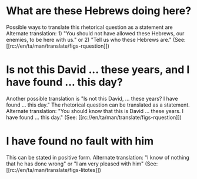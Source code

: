 # What are these Hebrews doing here?

Possible ways to translate this rhetorical question as a statement are Alternate translation: 1) "You should not have allowed these Hebrews, our enemies, to be here with us." or 2) "Tell us who these Hebrews are." (See: [[rc://en/ta/man/translate/figs-rquestion]])

# Is not this David ... these years, and I have found ... this day?

Another possible translation is "Is not this David, ... these years? I have found ... this day." The rhetorical question can be translated as a statement. Alternate translation: "You should know that this is David ... these years. I have found ... this day." (See: [[rc://en/ta/man/translate/figs-rquestion]])

# I have found no fault with him

This can be stated in positive form. Alternate translation: "I know of nothing that he has done wrong" or "I am very pleased with him" (See: [[rc://en/ta/man/translate/figs-litotes]])

